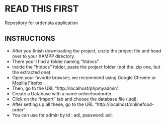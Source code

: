 # READ THIS FIRST
Repository for orderista application

## INSTRUCTIONS
 - After you finish downloading the project, unzip the project file and head over to your XAMPP directory.
 - There you’ll find a folder naming “htdocs”.
 - Inside the “htdocs” folder, paste the project folder (not the .zip one, but the extracted one).
 - Open your favorite browser; we recommend using Google Chrome or Mozilla Firefox.
 - Then, go to the URL “http://localhost/phpmyadmin“.
 - Create a Database with a name onlinefoodorder.
 - Click on the “Import” tab and choose the database file (.sql).
 - After setting up all these, go to the URL “http://localhost/onlinefood-order“
 - You can use for admin by id : adi, password: adi.
